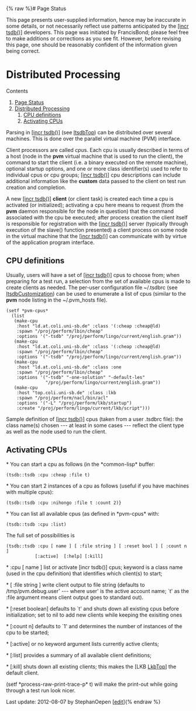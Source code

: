 {% raw %}# Page Status

This page presents user-supplied information, hence may be inaccurate in
some details, or not necessarily reflect use patterns anticipated by the
[\[incr tsdb()\]](http://www.delph-in.net/itsdb) developers. This page
was initiated by FrancisBond; please feel free to make
additions or corrections as you see fit. However, before revising this
page, one should be reasonably confident of the information given being
correct.

# Distributed Processing

Contents

1. [Page Status](https://delph-in.github.io/docs/tools/ItsdbDistributedProcessing)
2. [Distributed Processing](https://delph-in.github.io/docs/tools/ItsdbDistributedProcessing)
   1. [CPU definitions](https://delph-in.github.io/docs/tools/ItsdbDistributedProcessing)
   2. [Activating CPUs](https://delph-in.github.io/docs/tools/ItsdbDistributedProcessing)

Parsing in [\[incr tsdb()\]](http://www.delph-in.net/itsdb) (see
[ItsdbTop](https://delph-in.github.io/docs/tools/ItsdbTop)) can be distributed over several machines. This is
done over the parallel virtual machine (PVM) interface.

Client processors are called *cpu*s. Each cpu is usually described in
terms of a host (node in the **pvm** virtual machine that is used to run
the client), the command to start the client (i.e. a binary executed on
the remote machine), optional startup options, and one or more class
identifier(s) used to refer to individual cpus or cpu groups; [\[incr
tsdb()\]](http://www.delph-in.net/itsdb) cpu descriptions can include
additional information like the **custom** data passed to the client on
test run creation and completion.

A new [\[incr tsdb()\]](http://www.delph-in.net/itsdb) **client** (or
client task) is created each time a cpu is activated (or initialized);
activating a cpu here means to request (from the **pvm** daemon
responsible for the node in question) that the command associated with
the cpu be executed; after process creation the client itself is
responsible for registration with the [\[incr
tsdb()\]](http://www.delph-in.net/itsdb) server (typically through
execution of the slave() function presented) a client process on some
node in the virtual machine that the [\[incr
tsdb()\]](http://www.delph-in.net/itsdb) can communicate with by virtue
of the application program interface.

## CPU definitions

Usually, users will have a set of [\[incr
tsdb()\]](http://www.delph-in.net/itsdb) cpus to choose from; when
preparing for a test run, a selection from the set of available cpus is
made to create clients as needed. The per-user configuration file
\~/.tsdbrc (see [ItsdbCustomization](https://delph-in.github.io/docs/tools/ItsdbCustomization)) can be used to
enumerate a list of cpus (similar to the **pvm** node listing in the
\~/.pvm\_hosts file).

    (setf *pvm-cpus*
      (list
       (make-cpu 
        :host "ld.at.coli.uni-sb.de" :class '(:cheap :cheap@ld)
        :spawn "/proj/perform/lbin/cheap"
        :options '("-tsdb" "/proj/perform/lingo/current/english.gram"))
       (make-cpu 
        :host "ld.at.coli.uni-sb.de" :class '(:cheap :cheap@ld)
        :spawn "/proj/perform/lbin/cheap"
        :options '("-tsdb" "/proj/perform/lingo/current/english.gram"))
       (make-cpu 
        :host "ld.at.coli.uni-sb.de" :class :one
        :spawn "/proj/perform/lbin/cheap"
        :options '("-tsdb" "-one-solution" "-default-les" 
                   "/proj/perform/lingo/current/english.gram"))
       (make-cpu 
        :host "top.coli.uni-sb.de" :class :lkb
        :spawn "/proj/perform/nacl/bin/acl"
        :options '("-L" "/proj/perform/lkb/startup")
        :create "/proj/perform/lingo/current/lkb/script")))

Sample definition of [\[incr tsdb()\]](http://www.delph-in.net/itsdb)
cpus (taken from a user .tsdbrc file): the class name(s) chosen --- at
least in some cases --- reflect the client type as well as the node used
to run the client.

## Activating CPUs

\* You can start a cpu as follows (in the \*common-lisp\* buffer:

    (tsdb::tsdb :cpu :cheap :file t)

\* You can start 2 instances of a cpu as follows (useful if you have
machines with multiple cpus):

    (tsdb::tsdb :cpu :nihongo :file t :count 2)}

\* You can list all available cpus (as defined in \*pvm-cpus\* with:

    (tsdb::tsdb :cpu :list)

The full set of possibilities is

    (tsdb::tsdb :cpu [ name ] [ :file string ] [ :reset bool ] [ :count n ]
               [:active]  [:help] [:kill]

\* :cpu \[ name \] list or activate \[incr tsdb()\] cpus; keyword is a
class name (used in the cpu definition) that identifies which client(s)
to start;

\* \[ :file string \] write client output to file string (defaults to
/tmp/pvm.debug.user' --- where user' is the active account name; \`t' as
the :file argument means client output goes to standard out).

\* \[:reset boolean\] defaults to \`t' and shuts down all existing cpus
before initialization; set to nil to add new clients while keeping the
exisiting ones

\* \[:count n\] defaults to \`1' and determines the number of instances
of the cpu to be started;

\* \[:active\] or no keyword argument lists currently active clients;

\* \[:list\] provides a summary of all available client definitions;

\* \[:kill\] shuts down all existing clients; this makes the \[LKB
[LkbTop](https://delph-in.github.io/docs/tools/LkbTop)\] the default client.

(setf \*process-raw-print-trace-p\* t) will make the print-out while
going through a test run look nicer.

Last update: 2012-08-07 by StephanOepen [[edit](https://github.com/delph-in/docs/wiki/ItsdbDistributedProcessing/_edit)]{% endraw %}